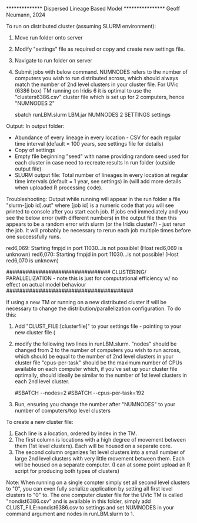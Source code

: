 ************** Dispersed Lineage Based Model ****************
Geoff Neumann, 2024

To run on distributed cluster (assuming SLURM environment):
1) Move run folder onto server
2) Modify "settings" file as required or copy and create new settings file.
3) Navigate to run folder on server
4) Submit jobs with below command. NUMNODES refers to the number of computers you wish to run distributed across,
   which should always match the number of 2nd level clusters in your cluster file.
   For UVic (6386 box) TM running on Iridis 6 it is optimal to use the "clusters6386.csv" cluster file which is set up for 2 computers, hence "NUMNODES 2"
   
      sbatch runLBM.slurm LBM.jar NUMNODES 2 SETTINGS settings

Output:
In output folder:
 - Abundance of every lineage in every location - CSV for each regular time interval (default = 100 years, see settings file for details)
 - Copy of settings
 - Empty file beginning "seed" with name providing random seed used for each cluster in case need to recreate results
In run folder (outside output file) 
 - SLURM output file: Total number of lineages in every location at regular time intervals (default = 1 year, see settings) in (will add more details when uploaded R processing code).

Troubleshooting:
Output while running will appear in the run folder a file "slurm-[job id].out" where [job id] is a numeric code that you will see printed to console after you start each job. 
If jobs end immediately and you see the below error (with different numbers) in the output file then this appears to be a random error with slurm (or the Iridis cluster?) - just rerun the job. It will probably be necessary to rerun each job multiple times before one successfully runs.

red6,069: Starting fmpjd in port 11030...is not possible! (Host red6,069 is unknown)
red6,070: Starting fmpjd in port 11030...is not possible! (Host red6,070 is unknown)


################################ CLUSTERING/ PARALLELIZATION - note this is just for computational efficiency w/ no effect on actual model behaviour #######################################

If using a new TM or running on a new distributed cluster if will be necessary to change the distribution/parallelization configuration. To do this:
1) Add "CLUST_FILE:[clusterfile]" to your settings file - pointing to your new cluster file (
2) modify the following two lines in runLBM.slurm.
   "nodes" should be changed from 2 to the number of computers you wish to run across, which should be equal to the number of 2nd level clusters in your cluster file
   "cpus-per-task" should be the maximum number of CPUs available on each computer which, if you've set up your cluster file optimally,
                 should ideally be similar to the number of 1st level clusters in each 2nd level cluster.
   
     #SBATCH --nodes=2
     #SBATCH --cpus-per-task=192

4) Run, ensuring you change the number after "NUMNODES" to your number of computers/top level clusters

To create a new cluster file:
1) Each line is a location, ordered by index in the TM.
2) The first column is locations with a high degree of movement between them (1st level clusters). Each will be housed on a separate core.
3) The second column organizes 1st level clusters into a small number of large 2nd level clusters with very little movement between them. Each will be housed on a separate computer.
(I can at some point upload an R script for producing both types of clusters)

Note: When running on a single compter simply set all second level clusters to "0", you can even fully serialize application by setting all first level clusters to "0" to. The one computer cluster file for the UVic TM is called "nondist6386.csv" and is available in this folder, simply add CLUST_FILE:nondist6386.csv to settings and set NUMNODES in your command argument and nodes in runLBM.slurm to 1.

